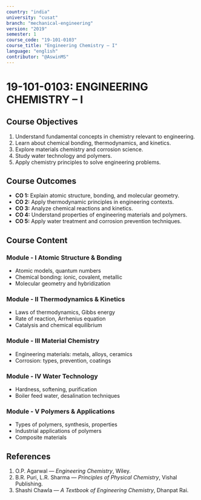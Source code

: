 ```yaml
---
country: "india"
university: "cusat"
branch: "mechanical-engineering"
version: "2019"
semester: 1
course_code: "19-101-0103"
course_title: "Engineering Chemistry – I"
language: "english"
contributor: "@AswinMS"
---
```


# 19-101-0103: ENGINEERING CHEMISTRY – I

## Course Objectives
1. Understand fundamental concepts in chemistry relevant to engineering.
2. Learn about chemical bonding, thermodynamics, and kinetics.
3. Explore materials chemistry and corrosion science.
4. Study water technology and polymers.
5. Apply chemistry principles to solve engineering problems.

## Course Outcomes
* **CO 1:** Explain atomic structure, bonding, and molecular geometry.
* **CO 2:** Apply thermodynamic principles in engineering contexts.
* **CO 3:** Analyze chemical reactions and kinetics.
* **CO 4:** Understand properties of engineering materials and polymers.
* **CO 5:** Apply water treatment and corrosion prevention techniques.

## Course Content

### Module - I Atomic Structure & Bonding
* Atomic models, quantum numbers
* Chemical bonding: ionic, covalent, metallic
* Molecular geometry and hybridization

### Module - II Thermodynamics & Kinetics
* Laws of thermodynamics, Gibbs energy
* Rate of reaction, Arrhenius equation
* Catalysis and chemical equilibrium

### Module - III Material Chemistry
* Engineering materials: metals, alloys, ceramics
* Corrosion: types, prevention, coatings

### Module - IV Water Technology
* Hardness, softening, purification
* Boiler feed water, desalination techniques

### Module - V Polymers & Applications
* Types of polymers, synthesis, properties
* Industrial applications of polymers
* Composite materials

## References
1. O.P. Agarwal — *Engineering Chemistry*, Wiley.
2. B.R. Puri, L.R. Sharma — *Principles of Physical Chemistry*, Vishal Publishing.
3. Shashi Chawla — *A Textbook of Engineering Chemistry*, Dhanpat Rai.
